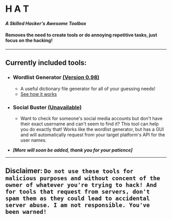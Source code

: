 # H A T
#### *A Skilled **Hacker's Awesome Toolbox***
#### Removes the need to create tools or do annoying repetitive tasks, just focus on the hacking!
________
## **Currently included tools:**


* ### Wordlist Generator [(Version 0.98)](https://github.com/Funtime-UwU/HAT/releases/tag/Stable-Unready)
  * A useful dictionary file generator for all of your guessing needs!
  * [See how it works](/DictionaryGen/Algorithm.md)


* ### Social Buster [(Unavailable)](/#)
  * Want to check for someone's social media accounts but don't have their exact username and can't seem to find it? This tool can help you do exactly that! Works like the wordlist generator, but has a GUI and will automatically request from your target platform's API for the user names.
  
  
* ***[More will soon be added, thank you for your patience]***


____

## **Disclaimer:** `Do not use these tools for malicious purposes and without concent of the owner of whatever you're trying to hack! And for tools that request from servers, don't spam them as they could lead to accidental server abuse. I am not responsible. You've been warned!`
